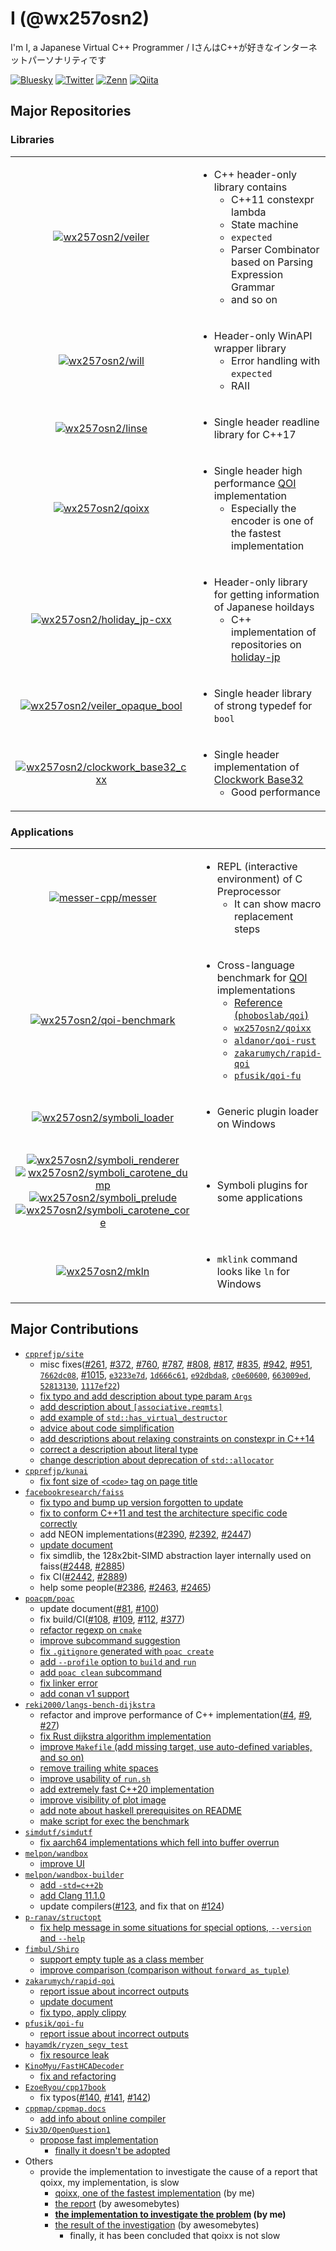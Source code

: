 # I (@wx257osn2)

I'm I, a Japanese Virtual C++ Programmer / IさんはC++が好きなインターネットパーソナリティです

[![Bluesky](https://img.shields.io/badge/Bluesky-%20%20-blue?style=flat&color=007dfe)](https://bsky.app/profile/wx257osn2.template.typena.me)
[![Twitter](https://img.shields.io/twitter/follow/wx257osn2?color=%2300ACEE&label=Twitter&logo=twitter&style=flat)](https://twitter.com/wx257osn2)
[![Zenn](https://badgen.org/img/zenn/wx257osn2/articles?style=flat)](https://zenn.dev/wx257osn2/articles)
[![Qiita](https://qiita-badge.apiapi.app/s/wx257osn2/posts.svg)](http://qiita.com/wx257osn2)

## Major Repositories

### Libraries

<table>
<tr><td align=center>

[![wx257osn2/veiler](https://gh-card.dev/repos/wx257osn2/veiler.svg?fullname=)](https://github.com/wx257osn2/veiler)

</td><td>

- C++ header-only library contains
    - C++11 constexpr lambda
    - State machine
    - `expected`
    - Parser Combinator based on Parsing Expression Grammar
    - and so on

</td></tr>
<tr><td align=center>

[![wx257osn2/will](https://gh-card.dev/repos/wx257osn2/will.svg?fullname=)](https://github.com/wx257osn2/will)

</td><td>

- Header-only WinAPI wrapper library
    - Error handling with `expected`
    - RAII

</td></tr>
<tr><td align=center>

[![wx257osn2/linse](https://gh-card.dev/repos/wx257osn2/linse.svg?fullname=)](https://github.com/wx257osn2/linse)

</td><td>

- Single header readline library for C++17

</td></tr>
<tr><td align=center>

[![wx257osn2/qoixx](https://gh-card.dev/repos/wx257osn2/qoixx.svg?fullname=)](https://github.com/wx257osn2/qoixx)

</td><td>

- Single header high performance [QOI](https://github.com/phoboslab/qoi) implementation
    - Especially the encoder is one of the fastest implementation

</td></tr>
<tr><td align=center>

[![wx257osn2/holiday_jp-cxx](https://gh-card.dev/repos/wx257osn2/holiday_jp-cxx.svg?fullname=)](https://github.com/wx257osn2/holiday_jp-cxx)

</td><td>

- Header-only library for getting information of Japanese hoildays
    - C++ implementation of repositories on [holiday-jp](https://github.com/holiday-jp)

</td></tr>
<tr><td align=center>

[![wx257osn2/veiler_opaque_bool](https://gh-card.dev/repos/wx257osn2/veiler_opaque_bool.svg?fullname=)](https://github.com/wx257osn2/veiler_opaque_bool)

</td><td>

- Single header library of strong typedef for `bool`

</td></tr>
<tr><td align=center>

[![wx257osn2/clockwork_base32_cxx](https://gh-card.dev/repos/wx257osn2/clockwork_base32_cxx.svg?fullname=)](https://github.com/wx257osn2/clockwork_base32_cxx)

</td><td>

- Single header implementation of [Clockwork Base32](https://gist.github.com/szktty/228f85794e4187882a77734c89c384a8)
    - Good performance

</td></tr>
</table>

### Applications

<table>
<tr><td align=center>

[![messer-cpp/messer](https://gh-card.dev/repos/messer-cpp/messer.svg?fullname=)](https://github.com/messer-cpp/messer)

</td><td>

- REPL (interactive environment) of C Preprocessor
    - It can show macro replacement steps

</td></tr>
<tr><td align=center>

[![wx257osn2/qoi-benchmark](https://gh-card.dev/repos/wx257osn2/qoi-benchmark.svg?fullname=)](https://github.com/wx257osn2/qoi-benchmark)

</td><td>

- Cross-language benchmark for [QOI](https://github.com/phoboslab/qoi) implementations
    - [Reference (`phoboslab/qoi`)](https://github.com/phoboslab/qoi)
    - [`wx257osn2/qoixx`](https://github.com/wx257osn2/qoixx)
    - [`aldanor/qoi-rust`](https://github.com/aldanor/qoi-rust)
    - [`zakarumych/rapid-qoi`](https://github.com/zakarumych/rapid-qoi)
    - [`pfusik/qoi-fu`](https://github.com/pfusik/qoi-fu)

</td></tr>
<tr><td align=center>

[![wx257osn2/symboli_loader](https://gh-card.dev/repos/wx257osn2/symboli_loader.svg?fullname=)](https://github.com/wx257osn2/symboli_loader)

</td><td>

- Generic plugin loader on Windows

</td></tr>
<tr><td align=center>

[![wx257osn2/symboli_renderer](https://gh-card.dev/repos/wx257osn2/symboli_renderer.svg?fullname=)](https://github.com/wx257osn2/symboli_renderer)<br/>
[![wx257osn2/symboli_carotene_dump](https://gh-card.dev/repos/wx257osn2/symboli_carotene_dump.svg?fullname=)](https://github.com/wx257osn2/symboli_carotene_dump)<br/>
[![wx257osn2/symboli_prelude](https://gh-card.dev/repos/wx257osn2/symboli_prelude.svg?fullname=)](https://github.com/wx257osn2/symboli_prelude)<br/>
[![wx257osn2/symboli_carotene_core](https://gh-card.dev/repos/wx257osn2/symboli_carotene_core.svg?fullname=)](https://github.com/wx257osn2/symboli_carotene_core)

</td><td>

- Symboli plugins for some applications

</td></tr>
<tr><td align=center>

[![wx257osn2/mkln](https://gh-card.dev/repos/wx257osn2/mkln.svg?fullname=)](https://github.com/wx257osn2/mkln)

</td><td>

- `mklink` command looks like `ln` for Windows

</td></tr>
</table>

## Major Contributions

- [`cpprefjp/site`](https://github.com/cpprefjp/site)
    - misc fixes([#261](https://github.com/cpprefjp/site/pull/261), [#372](https://github.com/cpprefjp/site/pull/372), [#760](https://github.com/cpprefjp/site/pull/760), [#787](https://github.com/cpprefjp/site/pull/787), [#808](https://github.com/cpprefjp/site/pull/808), [#817](https://github.com/cpprefjp/site/pull/817), [#835](https://github.com/cpprefjp/site/pull/835), [#942](https://github.com/cpprefjp/site/pull/942), [#951](https://github.com/cpprefjp/site/pull/951), [`7662dc08`](https://github.com/cpprefjp/site/commit/7662dc08c7815036120a9346a914faf43b6e6a48), [#1015](https://github.com/cpprefjp/site/pull/1015), [`e3233e7d`](https://github.com/cpprefjp/site/commit/e3233e7dbb6729db10d737119c4a480238d0ae5f), [`1d666c61`](https://github.com/cpprefjp/site/commit/1d666c610ffc9418a8f2b397b11e613ccfa6ca84), [`e92dbda8`](https://github.com/cpprefjp/site/commit/e92dbda8d6943d59800e65802678279cbec5ee7d), [`c0e60600`](https://github.com/cpprefjp/site/commit/c0e60600cf7f49f89512999e5cf3aa13dcff1747), [`663009ed`](https://github.com/cpprefjp/site/commit/663009edf7ef89aacce6d49fdbe7f71cd9705ab1), [`52813130`](https://github.com/cpprefjp/site/commit/528131302fef3ee398244e5900cca0498df28064), [`1117ef22`](https://github.com/cpprefjp/site/commit/1117ef22bd6ecdc03a66d7831f77ac7f551ea580))
    - [fix typo and add description about type param `Args`](https://github.com/cpprefjp/site/pull/821)
    - [add description about `[associative.reqmts]`](https://github.com/cpprefjp/site/pull/953)
    - [add example of `std::has_virtual_destructor`](https://github.com/cpprefjp/site/pull/969)
    - [advice about code simplification](https://github.com/cpprefjp/site/commit/9f5298a509928a0beb752759be6fd1f50fa07325)
    - [add descriptions about relaxing constraints on constexpr in C++14](https://github.com/cpprefjp/site/pull/1016)
    - [correct a description about literal type](https://github.com/cpprefjp/site/pull/1017)
    - [change description about deprecation of `std::allocator`](https://github.com/cpprefjp/site/pull/1251)
- [`cpprefjp/kunai`](https://github.com/cpprefjp/kunai)
    - [fix font size of `<code>` tag on page title](https://github.com/cpprefjp/kunai/pull/139)
- [`facebookresearch/faiss`](https://github.com/facebookresearch/faiss)
    - [fix typo and bump up version forgotten to update](https://github.com/facebookresearch/faiss/pull/2384)
    - [fix to conform C++11 and test the architecture specific code correctly](https://github.com/facebookresearch/faiss/pull/2388)
    - add NEON implementations([#2390](https://github.com/facebookresearch/faiss/pull/2390), [#2392](https://github.com/facebookresearch/faiss/pull/2392), [#2447](https://github.com/facebookresearch/faiss/pull/2447))
    - [update document](https://github.com/facebookresearch/faiss/pull/2391)
    - fix simdlib, the 128x2bit-SIMD abstraction layer internally used on faiss([#2448](https://github.com/facebookresearch/faiss/pull/2448), [#2885](https://github.com/facebookresearch/faiss/pull/2885))
    - fix CI([#2442](https://github.com/facebookresearch/faiss/pull/2442), [#2889](https://github.com/facebookresearch/faiss/pull/2889))
    - help some people([#2386](https://github.com/facebookresearch/faiss/issues/2386), [#2463](https://github.com/facebookresearch/faiss/issues/2463), [#2465](https://github.com/facebookresearch/faiss/issues/2465))
- [`poacpm/poac`](https://github.com/poacpm/poac)
    - update document([#81](https://github.com/poacpm/poac/pull/81), [#100](https://github.com/poacpm/poac/pull/100))
    - fix build/CI([#108](https://github.com/poacpm/poac/pull/108), [#109](https://github.com/poacpm/poac/pull/109), [#112](https://github.com/poacpm/poac/pull/112), [#377](https://github.com/poacpm/poac/pull/377))
    - [refactor regexp on `cmake`](https://github.com/poacpm/poac/pull/381)
    - [improve subcommand suggestion](https://github.com/poacpm/poac/pull/659)
    - [fix `.gitignore` generated with `poac create`](https://github.com/poacpm/poac/pull/660)
    - [add `--profile` option to `build` and `run`](https://github.com/poacpm/poac/pull/661)
    - [add `poac clean` subcommand](https://github.com/poacpm/poac/pull/664)
    - [fix linker error](https://github.com/poac-dev/poac/pull/752)
    - [add conan v1 support](https://github.com/poac-dev/poac/pull/753)
- [`reki2000/langs-bench-dijkstra`](https://github.com/reki2000/langs-bench-dijkstra)
    - refactor and improve performance of C++ implementation([#4](https://github.com/reki2000/langs-bench-dijkstra/pull/4), [#9](https://github.com/reki2000/langs-bench-dijkstra/pull/9), [#27](https://github.com/reki2000/langs-bench-dijkstra/pull/27))
    - [fix Rust dijkstra algorithm implementation](https://github.com/reki2000/langs-bench-dijkstra/pull/10)
    - [improve `Makefile` (add missing target, use auto-defined variables, and so on)](https://github.com/reki2000/langs-bench-dijkstra/pull/25)
    - [remove trailing white spaces](https://github.com/reki2000/langs-bench-dijkstra/pull/26)
    - [improve usability of `run.sh`](https://github.com/reki2000/langs-bench-dijkstra/pull/28)
    - [add extremely fast C++20 implementation](https://github.com/reki2000/langs-bench-dijkstra/pull/30)
    - [improve visibility of plot image](https://github.com/reki2000/langs-bench-dijkstra/pull/31)
    - [add note about haskell prerequisites on README](https://github.com/reki2000/langs-bench-dijkstra/pull/32)
    - [make script for exec the benchmark](https://gist.github.com/wx257osn2/0de9c8f2ef5c609d600a0adf5c4fcdfc)
- [`simdutf/simdutf`](https://github.com/simdutf/simdutf)
    - [fix aarch64 implementations which fell into buffer overrun](https://github.com/simdutf/simdutf/pull/171)
- [`melpon/wandbox`](https://github.com/melpon/wandbox)
    - [improve UI](https://github.com/melpon/wandbox/pull/207)
- [`melpon/wandbox-builder`](https://github.com/melpon/wandbox-builder)
    - [add `-std=c++2b`](https://github.com/melpon/wandbox-builder/pull/75)
    - [add Clang 11.1.0](https://github.com/melpon/wandbox-builder/pull/78)
    - update compilers([#123](https://github.com/melpon/wandbox-builder/pull/123), and fix that on [#124](https://github.com/melpon/wandbox-builder/pull/124))
- [`p-ranav/structopt`](https://github.com/p-ranav/structopt)
    - [fix help message in some situations for special options, `--version` and `--help`](https://github.com/p-ranav/structopt/pull/23)
- [`fimbul/Shiro`](https://github.com/fimbul/Shiro)
    - [support empty tuple as a class member](https://github.com/fimbul/Shiro/pull/1)
    - [improve comparison (comparison without `forward_as_tuple`)](https://github.com/fimbul/Shiro/pull/2)
- [`zakarumych/rapid-qoi`](https://github.com/zakarumych/rapid-qoi)
    - [report issue about incorrect outputs](https://github.com/zakarumych/rapid-qoi/issues/6)
    - [update document](https://github.com/zakarumych/rapid-qoi/pull/5)
    - [fix typo, apply clippy](https://github.com/zakarumych/rapid-qoi/pull/7)
- [`pfusik/qoi-fu`](https://github.com/pfusik/qoi-fu)
    - [report issue about incorrect outputs](https://github.com/pfusik/qoi-fu/issues/13)
- [`hayamdk/ryzen_segv_test`](https://github.com/hayamdk/ryzen_segv_test)
    - [fix resource leak](https://github.com/hayamdk/ryzen_segv_test/pull/1)
- [`KinoMyu/FastHCADecoder`](https://github.com/KinoMyu/FastHCADecoder)
    - [fix and refactoring](https://github.com/KinoMyu/FastHCADecoder/pull/1)
- [`EzoeRyou/cpp17book`](https://github.com/EzoeRyou/cpp17book)
    - fix typos([#140](https://github.com/EzoeRyou/cpp17book/pull/140), [#141](https://github.com/EzoeRyou/cpp17book/pull/141), [#142](https://github.com/EzoeRyou/cpp17book/pull/142))
- [`cppmap/cppmap.docs`](https://github.com/cppmap/cppmap.docs)
    - [add info about online compiler](https://github.com/cppmap/cppmap.docs/pull/18)
- [`Siv3D/OpenQuestion1`](https://github.com/Siv3D/OpenQuestion1)
    - [propose fast implementation](https://github.com/Siv3D/OpenQuestion1/issues/2)
        - [finally it doesn't be adopted](https://twitter.com/Reputeless/status/920217005076119552)
- Others
    - provide the implementation to investigate the cause of a report that qoixx, my implementation, is slow
        - [qoixx, one of the fastest implementation](https://github.com/wx257osn2/qoixx) (by me)
        - [the report](https://github.com/ShadowMitia/libqoi/issues/1#issuecomment-1252041510) (by awesomebytes)
        - **[the implementation to investigate the problem](https://github.com/wx257osn2/ros-perception-image_transport_plugins) (by me)**
        - [the result of the investigation](https://github.com/awesomebytes/image_transport_qoi_playground) (by awesomebytes)
            - finally, it has been concluded that qoixx is not slow
